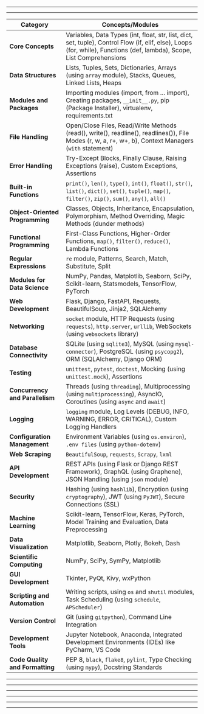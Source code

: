 


---
---



| **Category**                     | **Concepts/Modules**                                                                                                            |
|----------------------------------|-------------------------------------------------------------------------------------------------------------------------------|
| **Core Concepts**                | Variables, Data Types (int, float, str, list, dict, set, tuple), Control Flow (if, elif, else), Loops (for, while), Functions (def, lambda), Scope, List Comprehensions |
| **Data Structures**              | Lists, Tuples, Sets, Dictionaries, Arrays (using `array` module), Stacks, Queues, Linked Lists, Heaps                             |
| **Modules and Packages**         | Importing modules (import, from ... import), Creating packages, `__init__.py`, pip (Package Installer), virtualenv, requirements.txt  |
| **File Handling**                | Open/Close Files, Read/Write Methods (read(), write(), readline(), readlines()), File Modes (r, w, a, r+, w+, b), Context Managers (`with` statement) |
| **Error Handling**               | Try-Except Blocks, Finally Clause, Raising Exceptions (raise), Custom Exceptions, Assertions                                     |
| **Built-in Functions**           | `print()`, `len()`, `type()`, `int()`, `float()`, `str()`, `list()`, `dict()`, `set()`, `tuple()`, `map()`, `filter()`, `zip()`, `sum()`, `any()`, `all()` |
| **Object-Oriented Programming**  | Classes, Objects, Inheritance, Encapsulation, Polymorphism, Method Overriding, Magic Methods (dunder methods)                    |
| **Functional Programming**       | First-Class Functions, Higher-Order Functions, `map()`, `filter()`, `reduce()`, Lambda Functions                                   |
| **Regular Expressions**          | `re` module, Patterns, Search, Match, Substitute, Split                                                                         |
| **Modules for Data Science**     | NumPy, Pandas, Matplotlib, Seaborn, SciPy, Scikit-learn, Statsmodels, TensorFlow, PyTorch                                         |
| **Web Development**              | Flask, Django, FastAPI, Requests, BeautifulSoup, Jinja2, SQLAlchemy                                                              |
| **Networking**                   | `socket` module, HTTP Requests (using `requests`), `http.server`, `urllib`, WebSockets (using `websockets` library)             |
| **Database Connectivity**        | SQLite (using `sqlite3`), MySQL (using `mysql-connector`), PostgreSQL (using `psycopg2`), ORM (SQLAlchemy, Django ORM)           |
| **Testing**                      | `unittest`, `pytest`, `doctest`, Mocking (using `unittest.mock`), Assertions                                                    |
| **Concurrency and Parallelism**  | Threads (using `threading`), Multiprocessing (using `multiprocessing`), AsyncIO, Coroutines (using `async` and `await`)          |
| **Logging**                      | `logging` module, Log Levels (DEBUG, INFO, WARNING, ERROR, CRITICAL), Custom Logging Handlers                                   |
| **Configuration Management**     | Environment Variables (using `os.environ`), `.env files` (using `python-dotenv`)                                                |
| **Web Scraping**                 | `BeautifulSoup`, `requests`, `Scrapy`, `lxml`                                                                                  |
| **API Development**              | REST APIs (using Flask or Django REST Framework), GraphQL (using Graphene), JSON Handling (using `json` module)                 |
| **Security**                     | Hashing (using `hashlib`), Encryption (using `cryptography`), JWT (using `PyJWT`), Secure Connections (SSL)                     |
| **Machine Learning**             | Scikit-learn, TensorFlow, Keras, PyTorch, Model Training and Evaluation, Data Preprocessing                                     |
| **Data Visualization**           | Matplotlib, Seaborn, Plotly, Bokeh, Dash                                                                                       |
| **Scientific Computing**         | NumPy, SciPy, SymPy, Matplotlib                                                                                                  |
| **GUI Development**              | Tkinter, PyQt, Kivy, wxPython                                                                                                   |
| **Scripting and Automation**     | Writing scripts, using `os` and `shutil` modules, Task Scheduling (using `schedule`, `APScheduler`)                            |
| **Version Control**              | Git (using `gitpython`), Command Line Integration                                                                               |
| **Development Tools**            | Jupyter Notebook, Anaconda, Integrated Development Environments (IDEs) like PyCharm, VS Code                                   |
| **Code Quality and Formatting**  | PEP 8, `black`, `flake8`, `pylint`, Type Checking (using `mypy`), Docstring Standards                                           |


---
---





---
---


---
---



